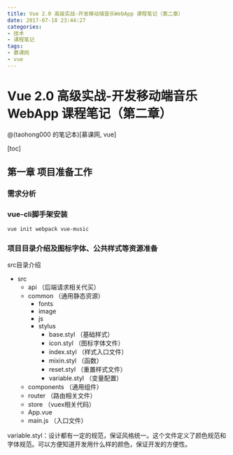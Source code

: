 ```yaml
---
title: Vue 2.0 高级实战-开发移动端音乐WebApp 课程笔记（第二章）
date: 2017-07-18 23:44:27
categories: 
- 技术
- 课程笔记
tags: 
- 慕课网
- vue
---
```


# Vue 2.0 高级实战-开发移动端音乐WebApp 课程笔记（第二章）

@(taohong000 的笔记本)[慕课网, vue]

[toc]

## 第一章 项目准备工作

### 需求分析

### vue-cli脚手架安装
``` bash
vue init webpack vue-music
```

### 项目目录介绍及图标字体、公共样式等资源准备
src目录介绍
- src
	- api （后端请求相关代买）
	- common （通用静态资源）
		- fonts
		- image
		- js
		- stylus
			- base.styl （基础样式）
			- icon.styl （图标字体文件）
			- index.styl （样式入口文件）
			- mixin.styl （函数）
			- reset.styl （重置样式文件）
			- variable.styl （变量配置）
	- components （通用组件）
	- router （路由相关文件）
	- store （vuex相关代码）
	- App.vue
	- main.js （入口文件）

variable.styl：设计都有一定的规范，保证风格统一。这个文件定义了颜色规范和字体规范。可以方便知道开发用什么样的颜色，保证开发的方便性。


